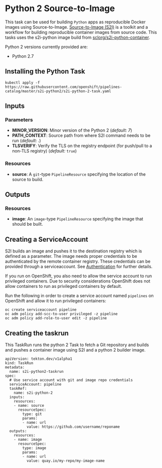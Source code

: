 # Python 2 Source-to-Image

This task can be used for building `Python` apps as reproducible Docker 
images using Source-to-Image. [Source-to-Image (S2I)](https://github.com/openshift/source-to-image)
is a toolkit and a workflow for building reproducible container images
from source code. This tasks uses the s2i-python image build from [sclorg/s2i-python-container](https://github.com/sclorg/s2i-python-container).

Python 2 versions currently provided are:

- Python 2.7

## Installing the Python Task

```
kubectl apply -f https://raw.githubusercontent.com/openshift/pipelines-catalog/master/s2i-python2/s2i-python-2-task.yaml
```

## Inputs

### Parameters

* **MINOR_VERSION**: Minor version of the Python 2
  (_default: 7_)
* **PATH_CONTEXT**: Source path from where S2I command needs to be run
  (_default: ._)
* **TLSVERIFY**: Verify the TLS on the registry endpoint (for push/pull to a
  non-TLS registry) (_default:_ `true`)


### Resources

* **source**: A `git`-type `PipelineResource` specifying the location of the
  source to build.

## Outputs

### Resources

* **image**: An `image`-type `PipelineResource` specifying the image that should
  be built.

## Creating a ServiceAccount

S2I builds an image and pushes it to the destination registry which is
defined as a parameter. The image needs proper credentials to be 
authenticated by the remote container registry. These credentials can 
be provided through a serviceaccount. See [Authentication](https://github.com/tektoncd/pipeline/blob/master/docs/auth.md#basic-authentication-docker)
for further details.

If you run on OpenShift, you also need to allow the service
account to run privileged containers. Due to security considerations 
OpenShift does not allow containers to run as privileged containers 
by default.

Run the following in order to create a service account named
`pipelines` on OpenShift and allow it to run privileged containers:

```
oc create serviceaccount pipeline
oc adm policy add-scc-to-user privileged -z pipeline
oc adm policy add-role-to-user edit -z pipeline
```

## Creating the taskrun

This TaskRun runs the python 2 Task to fetch a Git repository and builds and 
pushes a container image using S2I and a python 2 builder image.

```
apiVersion: tekton.dev/v1alpha1
kind: TaskRun
metadata:
  name: s2i-python2-taskrun
spec:
  # Use service account with git and image repo credentials
  serviceAccount: pipeline
  taskRef:
    name: s2i-python-2
  inputs:
    resources:
    - name: source
      resourceSpec:
        type: git
        params:
        - name: url
          value: https://github.com/username/reponame
  outputs:
    resources:
    - name: image
      resourceSpec:
        type: image
        params:
        - name: url
          value: quay.io/my-repo/my-image-name
```